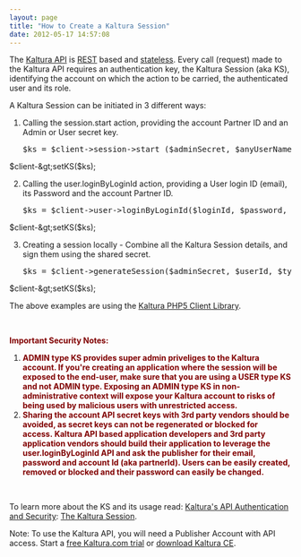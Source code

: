 ```yaml
---
layout: page
title: "How to Create a Kaltura Session"
date: 2012-05-17 14:57:08
---
```


The <a href="/node/146" target="_blank">Kaltura API</a> is <a href="http://en.wikipedia.org/wiki/Representational_state_transfer" target="_blank" title="Representational state transfer (REST) is a style of software architecture for distributed systems such as the World Wide Web. REST has emerged over the past few years as a predominant Web service design model. REST has increasingly displaced other design models such as SOAP and WSDL due to its simpler style.">REST</a> based and <a href="http://en.wikipedia.org/wiki/Stateless_protocol" target="_blank">stateless</a>. Every call (request) made to the Kaltura API requires an authentication key, the Kaltura Session (aka KS), identifying the account on which the action to be carried, the authenticated user and its role.

A Kaltura Session can be initiated in 3 different ways:

1.  Calling the session.start action, providing the account Partner ID and an Admin or User secret key.  
    <pre class="brush: php;fontsize: 100; first-line: 1; ">$ks = $client-&gt;session-&gt;start ($adminSecret, $anyUserName, KalturaSessionType::ADMIN, $partnerId);  
$client-&gt;setKS($ks);</pre>

2.  Calling the user.loginByLoginId action, providing a User login ID (email), its Password and the account Partner ID.  
    <pre class="brush: php;fontsize: 100; first-line: 1; ">$ks = $client-&gt;user-&gt;loginByLoginId($loginId, $password, $partnerId);  
$client-&gt;setKS($ks);</pre>

3.  Creating a session locally - Combine all the Kaltura Session details, and sign them using the shared secret.  
    <pre class="brush: php;fontsize: 100; first-line: 1; ">$ks = $client-&gt;generateSession($adminSecret, $userId, $type, $partnerId);  
$client-&gt;setKS($ks);</pre>

The above examples are using the <a href="https://developer.kaltura.com/api-docs/#/Client%20Libraries" target="_blank">Kaltura PHP5 Client Library</a>.

 

<span style="color: #800000;"><strong>Important Security Notes: </strong></span>

1.  <strong style="color: #800000;">ADMIN type KS provides super admin priveliges to the Kaltura account. If you're creating an application where the session will be exposed to the end-user, make sure that you are using a USER type KS and not ADMIN type. Exposing an ADMIN type KS in non-administrative context will expose your Kaltura account to risks of being used by malicious users with unrestricted access.</strong>
2.  <strong style="color: #800000;">Sharing the account API secret keys with 3rd party vendors should be avoided, as secret keys can not be regenerated or blocked for access. Kaltura API based application developers and 3rd party application vendors should build their application to leverage the user.loginByLoginId API and ask the publisher for their email, password and account Id (aka partnerId). Users can be easily created, removed or blocked and their password can easily be changed. </strong>

 

To learn more about the KS and its usage read: [Kaltura's API Authentication and Security][1]: <a href="http://knowledge.kaltura.com/node/229#kalturasession" target="_blank">The Kaltura Session</a>.

 [1]: /node/229

<p class="mce-note-graphic">
  Note: To use the Kaltura API, you will need a Publisher Account with API access. Start a <a href="http://corp.kaltura.com/free-trial" target="_blank">free Kaltura.com trial</a> or <a href="http://www.kaltura.org/project/community_edition_video_platform" target="_blank">download Kaltura CE</a>.
</p>